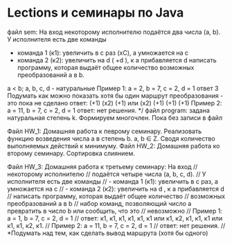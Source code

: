 # Lections и семинары по Java 
файл sem: 
На вход некоторому исполнителю подаётся два числа (a, b).
 У исполнителя есть две команды
- команда 1 (к1): увеличить в с раз (xC), а умножается на c
- команда 2 (к2): увеличить на d ( +d ), к a прибавляется d
написать программу, которая выдаёт общее количество возможных преобразований a в b.

 a < b; a, b, c, d - натуральные
Пример 1: а = 2, b = 7, c = 2, d = 1 ответ 3
Подумать как можно показать хотя бы один маршрут преобразования - это пока не сделано
ответ: (+1) (x2) (+1) или (х2) (+1) (+1) (+1)
Пример 2: а = 11, b = 7, c = 2, d = 1
ответ: нет решения. */
файл program:
задана натуральная степень k. Формируем многочлен. Пока без записи в файл

Файл HW_1:
Домашняя работа к певрому семинару. Реализовать функцию возведения числа а в степень b. a, b ∈ Z. Сводя количество выполняемых действий к минимуму. 
Файл HW_2:
Домашняя работа ко второму семинару. Сортировка слиянием.

Файл HW_3: 
Домашняя работа к третьему семинару:
 На вход
// некоторому исполнителю
// подаётся четыре числа (a, b, c, d).
// У исполнителя есть две команды
// - команда 1 (к1): увеличить в с раз, а умножается на c
// - команда 2 (к2): увеличить на d , к a прибавляется d
// написать программу, которая выдаёт общее количество
// возможных преобразований a в b
// набор команд, позволяющий число a превратить в число b или сообщить, что это
// невозможно
// Пример 1: а = 1, b = 7, c = 2, d = 1
// ответ: к1, к1, к1, к1, к1, к1 или к1, к2, к1, к1, к1 или к1, к1, к2, к1.
// Пример 2: а = 11, b = 7, c = 2, d = 1
// ответ: нет решения.
// *Подумать над тем, как сделать вывод маршрута (хотя бы одного) 

